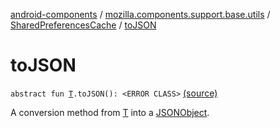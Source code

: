 [android-components](../../index.md) / [mozilla.components.support.base.utils](../index.md) / [SharedPreferencesCache](index.md) / [toJSON](./to-j-s-o-n.md)

# toJSON

`abstract fun `[`T`](index.md#T)`.toJSON(): <ERROR CLASS>` [(source)](https://github.com/mozilla-mobile/android-components/blob/master/components/support/base/src/main/java/mozilla/components/support/base/utils/SharedPreferencesCache.kt#L35)

A conversion method from [T](index.md#T) into a [JSONObject](#).

